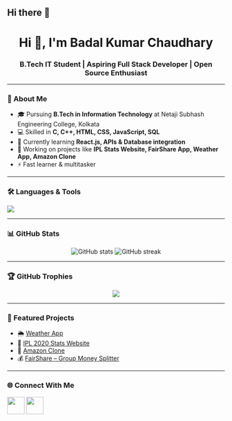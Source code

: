 ## Hi there 👋
<h1 align="center">Hi 👋, I'm Badal Kumar Chaudhary</h1>
<h3 align="center">B.Tech IT Student | Aspiring Full Stack Developer | Open Source Enthusiast</h3>

---

### 🚀 About Me
- 🎓 Pursuing **B.Tech in Information Technology** at Netaji Subhash Engineering College, Kolkata  
- 💻 Skilled in **C, C++, HTML, CSS, JavaScript, SQL**  
- 🌱 Currently learning **React.js, APIs & Database integration**  
- 🚀 Working on projects like **IPL Stats Website, FairShare App, Weather App, Amazon Clone**  
- ⚡ Fast learner & multitasker  

---

### 🛠️ Languages & Tools
<p align="left">
  <img src="https://skillicons.dev/icons?i=html,css,js,react,cpp,git,github,mysql,vscode" />
</p>

---

### 📊 GitHub Stats
<p align="center">
  <img src="https://github-readme-stats.vercel.app/api?username=badalkc&show_icons=true&theme=tokyonight" alt="GitHub stats" />
  <img src="https://github-readme-streak-stats.herokuapp.com/?user=badalkc&theme=tokyonight" alt="GitHub streak" />
</p>

---

### 🏆 GitHub Trophies
<p align="center">
  <img src="https://github-profile-trophy.vercel.app/?username=badalkc&theme=dracula&no-frame=true&row=1" />
</p>

---

### 📌 Featured Projects
- 🌦️ [Weather App](#)  
- 🏏 [IPL 2020 Stats Website](#)  
- 🛒 [Amazon Clone](#)  
- 💰 [FairShare – Group Money Splitter](#)  

---

### 🌐 Connect With Me
<p align="left">
  <a href="https://linkedin.com/in/your-link" target="blank"><img align="center" src="https://skillicons.dev/icons?i=linkedin" height="40" /></a>
  <a href="mailto:yourmail@example.com" target="blank"><img align="center" src="https://skillicons.dev/icons?i=gmail" height="40" /></a>
</p>


